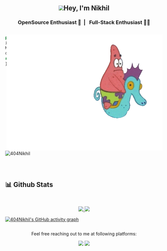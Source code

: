 ## <p align="center"><img src="https://github.com/TheDudeThatCode/TheDudeThatCode/blob/master/Assets/Hi.gif" width="35">Hey, I'm Nikhil</p>

### <p align="center">  &nbsp; OpenSource Enthusiast 💚&nbsp; | &nbsp; Full-Stack Enthusiast 👨‍💻 &nbsp;  </p>

##

<p><img align="right" src="starfish.gif" alt="hp" /></p>

```js
private static int updateDesktop (Image wallpaper) {
int happiness;
MyDesktop desktop = new MyDesktop();
desktop.apply (wallpaper); happiness = INFINITY;
return happiness;
}
```
<p align="left"> <img src="https://komarev.com/ghpvc/?username=404Nikhil&label=Profile%20views&color=129e00&style=plastic" alt="404Nikhil" /> </p>



<br/>



<br>
 <h2> 📊 Github Stats </h2>
      <br/>
        <p align="center">
          <a href="https://github.com/404Nikhil/">
          </a>
        </p>
        <p align="center">
          <a href="https://github.com/404Nikhil/">
          <img width="49.5%" src="https://github-readme-stats.vercel.app/api?username=404Nikhil&show_icons=true&theme=radical&hide_border=true" />
          <img width="49.5%" src="https://github-readme-streak-stats.herokuapp.com/?user=404Nikhil&theme=radical&hide_border=true" />
          </a>
       </p>
       
   [![404Nikhil's GitHub activity graph](https://activity-graph.herokuapp.com/graph?username=404Nikhil&theme=xcode)](https://git.io/404Nikhil)
   
   ##

<p align="center">Feel free reaching out to me at following platforms:</p>

<p align="center"> 
  <a href="https://twitter.com/404Nikhil"><img src="https://img.shields.io/badge/Twitter-1DA1F2?style=for-the-badge&logo=twitter&logoColor=white"></a>
  <a href="nicksd111@gmail.com"><img src="https://img.shields.io/badge/mail-EA4335?style=for-the-badge&logo=gmail&logoColor=white"></a>
</p>


  </div>

 
   
   

